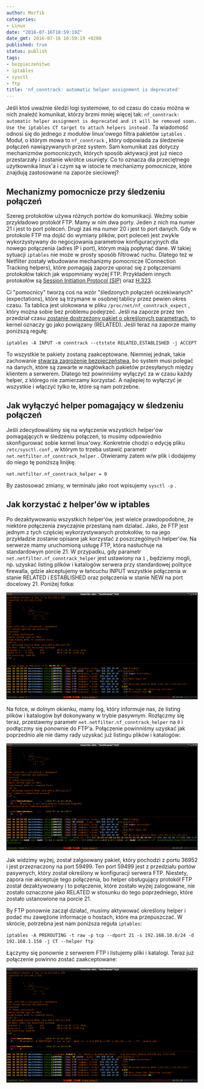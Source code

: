 ```yaml
---
author: Morfik
categories:
- Linux
date: "2016-07-16T18:59:19Z"
date_gmt: 2016-07-16 16:59:19 +0200
published: true
status: publish
tags:
- bezpieczeństwo
- iptables
- sysctl
- ftp
title: 'nf_conntrack: automatic helper assignment is deprecated'
---
```


Jeśli ktoś uważnie śledzi logi systemowe, to od czasu do czasu można w nich znaleźć komunikat,
którzy brzmi mniej więcej tak: `nf_conntrack: automatic helper assignment is deprecated and it will
be removed soon. Use the iptables CT target to attach helpers instead` . Ta wiadomość odnosi się do
jednego z modułów linux'owego filtra pakietów `iptables` . Moduł, o którym mowa to `nf_conntrack` ,
który odpowiada za śledzenie połączeń nawiązywanych przez system. Sam komunikat zaś dotyczy
mechanizmów pomocniczych, których sposób aktywacji jest już nieco przestarzały i zostanie wkrótce
usunięty. Co to oznacza dla przeciętnego użytkownika linux'a i czym są w istocie te mechanizmy
pomocnicze, które znajdują zastosowane na zaporze sieciowej?

<!--more-->
## Mechanizmy pomocnicze przy śledzeniu połączeń

Szereg protokołów używa różnych portów do komunikacji. Weźmy sobie przykładowo protokół FTP. Mamy w
nim dwa porty. Jeden z nich ma numer 21 i jest to port poleceń. Drugi zaś ma numer 20 i jest to port
danych. Gdy w protokole FTP ma dojść do wymiany plików, port poleceń jest zwykle wykorzystywany do
negocjowania parametrów konfiguracyjnych dla nowego połączenia (adres IP i port), którym mają
popłynąć dane. W takiej sytuacji `iptables` nie może w prosty sposób filtrować ruchu. Dlatego też
w Netfilter zostały wbudowane mechanizmy pomocnicze (Connection Tracking helpers), które pomagają
zaporze uporać się z połączeniami protokołów takich jak wspomniany wyżej FTP. Przykładem innych
protokołów są [Session Initiation Protocol
(SIP)](https://pl.wikipedia.org/wiki/Session_Initiation_Protocol) oraz
[H.323](https://pl.wikipedia.org/wiki/H.323).

Ci "pomocnicy" tworzą coś na wzór "śledzonych połączeń oczekiwanych" (expectations), które są
trzymane w osobnej tablicy przez pewien okres czasu. Ta tablica jest ulokowana w pliku
`/proc/net/nf_conntrack_expect` , który można sobie bez problemu podejrzeć. Jeśli na zaporze przez
ten przedział czasu [zostanie dostrzeżony pakiet o określonych
parametrach](https://www.frozentux.net/iptables-tutorial/chunkyhtml/x1703.html), to kernel oznaczy
go jako powiązany (RELATED). Jeśli teraz na zaporze mamy poniższą regułę:

    iptables -A INPUT -m conntrack --ctstate RELATED,ESTABLISHED -j ACCEPT

To wszystkie te pakiety zostaną zaakceptowane. Niemniej jednak, takie zachowanie [stwarza zagrożenie
bezpieczeństwa](https://home.regit.org/netfilter-en/secure-use-of-helpers/), bo system musi polegać
na danych, które są zawarte w nagłówkach pakietów przesyłanych między klientem a serwerem. Dlatego
też powinniśmy wyłączyć za w czasu każdy helper, z którego nie zamierzamy korzystać. A najlepiej to
wyłączyć je wszystkie i włączyć tylko te, które są nam potrzebne.

## Jak wyłączyć helper pomagający w śledzeniu połączeń

Jeśli zdecydowaliśmy się na wyłączenie wszystkich helper'ów pomagających w śledzeniu połączeń, to
musimy odpowiednio skonfigurować sobie kernel linux'owy. Konkretnie chodzi o edycję pliku
`/etc/sysctl.conf` , w którym to trzeba ustawić parametr `net.netfilter.nf_conntrack_helper` .
Otwieramy zatem w/w plik i dodajemy do niego tę poniższą linijkę:

    net.netfilter.nf_conntrack_helper = 0

By zastosować zmiany, w terminalu jako root wpisujemy `sysctl -p` .

## Jak korzystać z helper'ów w iptables

Po dezaktywowaniu wszystkich helper'ów, jest wielce prawdopodobne, że niektóre połączenia zwyczajnie
przestaną nam działać. Jako, że FTP jest jednym z tych częściej wykorzystywanych protokołów, to na
jego przykładzie zostanie opisane jak korzystać z poszczególnych helper'ów. Na serwerze mamy
uruchomioną usługę FTP, która nasłuchuje na standardowym porcie 21. W przypadku, gdy parametr
`net.netfilter.nf_conntrack_helper` jest ustawiony na `1` , będziemy mogli, np. uzyskać listing
plików i katalogów serwera przy standardowej polityce firewalla, gdzie akceptujemy w łańcuchu INPUT
wszystkie połączenia w stanie RELATED i ESTABLISHED oraz połączenia w stanie NEW na port docelowy
21. Poniżej fotka:

![](/img/2016/07/1.ftp-iptables-helper-sledzenie-polaczen-firewall.png#huge)

Na fotce, w dolnym okienku, mamy log, który informuje nas, że listing plików i katalogów był
dokonywany w trybie pasywnym. Rozłączmy się teraz, przestawmy parametr
`net.netfilter.nf_conntrack_helper` na `0` i podłączmy się ponownie do FTP'a. Połączenie powinniśmy
uzyskać jak poprzednio ale nie damy rady uzyskać już listingu plików i katalogów:

![](/img/2016/07/2.ftp-iptables-helper-sledzenie-polaczen-firewall.png#huge)

Jak widzimy wyżej, został zalgoowany pakiet, który pochodzi z portu 36952 i jest przeznaczony na
port 59499. Ten port 59499 jest z przedziału portów pasywnych, który został określony w konfiguracji
serwera FTP. Niestety, zapora nie akceptuje tego połączenia, bo helper obsługujący protokół FTP
został dezaktywowany i to połączenie, które zostało wyżej zalogowane, nie zostało oznaczone jako
RELATED w stosunku do tego poprzedniego, które zostało ustanowione na porcie 21.

By FTP ponownie zaczął działać, musimy aktywować określony helper i podać mu zawężone informacje o
hostach, które ma przepuszczać. W skrócie, potrzebna jest nam poniższa reguła
    `iptables`:

    iptables -A PREROUTING -t raw -p tcp --dport 21 -s 192.168.10.0/24 -d 192.168.1.150 -j CT --helper ftp

Łączymy się ponownie z serwerem FTP i listujemy pliki i katalogi. Teraz już połączenie powinno
zostać zaakceptowane:

![](/img/2016/07/3.ftp-iptables-helper-sledzenie-polaczen-firewall.png#huge)
